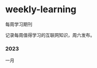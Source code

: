 # weekly-learning
每周学习期刊

记录每周值得学习的互联网知识，周六发布。

### 2023
一月

<!-- - 第 1 期：[如何管理前台运行任务](docs/learn-1.md)
